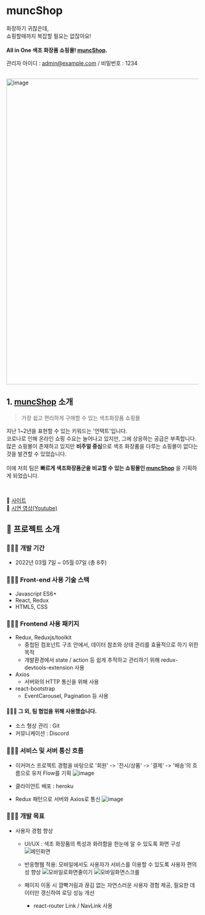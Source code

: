 # muncShop

화장하기 귀찮은데, <br>
쇼핑할때까지 복잡할 필요는 없잖아요! <br>
<br>
**All in One 색조 화장품 쇼핑몰! [muncShop](https://muncshop.herokuapp.com/).**<br>

관리자 아이디 : admin@example.com / 비밀번호 : 1234

<br>
<img width="800px" alt="image" src="https://user-images.githubusercontent.com/96715209/171163820-e513d5ae-e882-42ee-89c2-8d83cc24673f.png">

<br>

## 1. [muncShop](https://muncshop.herokuapp.com/) 소개
> 가장 쉽고 편리하게 구매할 수 있는 색조화장품 쇼핑몰

지난 1~2년을 표현할 수 있는 키워드는 '언택트'입니다. <br>
코로나로 인해 온라인 쇼핑 수요는 늘어나고 있지만, 그에 상응하는 공급은 부족합니다. <br>
많은 쇼핑몰이 존재하고 있지만 **비주얼 중심**으로 색조 화장품을 다루는 쇼핑몰이 없다는 것을 발견할 수 있었습니다.  <br>
<br>
이에 저희 팀은 **빠르게 색조화장품군을 비교할 수 있는 쇼핑몰인 [muncShop](https://muncshop.herokuapp.com/)** 을 기획하게 되었습니다.

<br>


🔗  [사이트](https://muncshop.herokuapp.com/)  
🔗  [시연 영상(Youtube)](https://www.youtube.com/watch?v=74VDU7rzv9Y)  

## 🐼 프로젝트 소개

### 👨‍👧‍👧 개발 기간
- 2022년 03월 7일 ~ 05월 07일 (총 8주)

### 👨‍👧‍👧 Front-end 사용 기술 스택
- Javascript ES6+
- React, Redux
- HTML5, CSS

### 👨‍👧‍👧 Frontend 사용 패키지
- Redux, Reduxjs/toolkit
  - 중첩된 컴포넌트 구조 안에서, 데이터 참조와 상태 관리를 효율적으로 하기 위한 목적
  - 개발환경에서 state / action 등 쉽게 추적하고 관리하기 위해 redux-devtools-extension 사용
- Axios
  - 서버와의 HTTP 통신을 위해 사용
- react-bootstrap
  - EventCarousel, Pagination 등 사용

#### 👨‍👧‍👧 그 외, 팀 협업을 위해 사용했습니다.
- 소스 형상 관리 : Git
- 커뮤니케이션 : Discord

### 👨‍👧‍👧 서비스 및 서버 통신 흐름
- 이커머스 프로젝트 경험을 바탕으로 '회원' -> '전시/상품' -> '결제' -> '배송'의 흐름으로 유저 Flow를 기획
  ![image](https://user-images.githubusercontent.com/96715209/172965505-3a794ce3-cc78-44c5-b429-ff1a0114a0f5.png)

- 클라이언트 배포 : heroku
- Redux 패턴으로 서버와 Axios로 통신
  ![image](https://user-images.githubusercontent.com/96715209/172965521-62d0ec10-4a90-4973-b36b-4631d32f8592.png)


### 👨‍👧‍👧 개발 목표
- 사용자 경험 향상
  - UI/UX : 색조 화장품의 특성과 화려함을 한눈에 알 수 있도록 화면 구성
    ![메인화면](https://user-images.githubusercontent.com/96715209/172964743-b596c4f5-b349-4ed2-aba8-527cb08811f1.gif)

  - 반응형웹 적용: 모바일에서도 사용자가 서비스를 이용할 수 있도록 사용자 편의성 향상
    ![모바일로화면줄이기](https://user-images.githubusercontent.com/96715209/172964869-5f1235ea-07fa-4305-bb97-abc06e39e722.gif)
    ![모바일화면스크롤](https://user-images.githubusercontent.com/96715209/172964977-13f60c78-4513-481a-9226-92bfcb4bcfa3.gif)

  - 페이지 이동 시 깜빡거림과 끊김 없는 자연스러운 사용자 경험 제공, 필요한 데이터만 갱신하여 로딩 성능 개선
    - react-router Link / NavLink 사용
